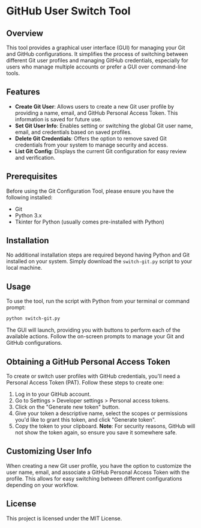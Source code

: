 # GitHub User Switch Tool

## Overview

This tool provides a graphical user interface (GUI) for managing your Git and GitHub configurations. It simplifies the process of switching between different Git user profiles and managing GitHub credentials, especially for users who manage multiple accounts or prefer a GUI over command-line tools.

## Features

- **Create Git User**: Allows users to create a new Git user profile by providing a name, email, and GitHub Personal Access Token. This information is saved for future use.
- **Set Git User Info**: Enables setting or switching the global Git user name, email, and credentials based on saved profiles.
- **Delete Git Credentials**: Offers the option to remove saved Git credentials from your system to manage security and access.
- **List Git Config**: Displays the current Git configuration for easy review and verification.

## Prerequisites

Before using the Git Configuration Tool, please ensure you have the following installed:

- Git
- Python 3.x
- Tkinter for Python (usually comes pre-installed with Python)

## Installation

No additional installation steps are required beyond having Python and Git installed on your system. Simply download the `switch-git.py` script to your local machine.

## Usage

To use the tool, run the script with Python from your terminal or command prompt:

```bash
python switch-git.py
```

The GUI will launch, providing you with buttons to perform each of the available actions. Follow the on-screen prompts to manage your Git and GitHub configurations.

## Obtaining a GitHub Personal Access Token

To create or switch user profiles with GitHub credentials, you'll need a Personal Access Token (PAT). Follow these steps to create one:

1. Log in to your GitHub account.
2. Go to Settings > Developer settings > Personal access tokens.
3. Click on the "Generate new token" button.
4. Give your token a descriptive name, select the scopes or permissions you'd like to grant this token, and click "Generate token".
5. Copy the token to your clipboard. **Note**: For security reasons, GitHub will not show the token again, so ensure you save it somewhere safe.

## Customizing User Info

When creating a new Git user profile, you have the option to customize the user name, email, and associate a GitHub Personal Access Token with the profile. This allows for easy switching between different configurations depending on your workflow.

## License

This project is licensed under the MIT License.
